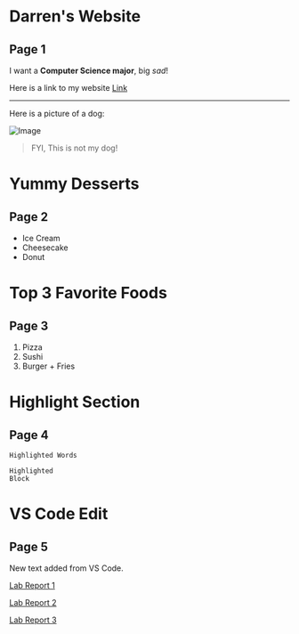 # Darren's Website
## Page 1

I want a **Computer Science major**, big *sad*!

Here is a link to my website [Link](https://damiyu.github.io/cse15l-lab-reports/)

---

Here is a picture of a dog:

![Image](https://hips.hearstapps.com/hmg-prod.s3.amazonaws.com/images/dog-puppy-on-garden-royalty-free-image-1586966191.jpg?crop=1.00xw:0.669xh;0,0.190xh&resize=800:*)
> FYI, This is not my dog!

# Yummy Desserts
## Page 2

* Ice Cream
* Cheesecake
* Donut

# Top 3 Favorite Foods
## Page 3

1. Pizza
2. Sushi
3. Burger + Fries

# Highlight Section
## Page 4

`Highlighted Words`


```
Highlighted
Block
```

# VS Code Edit
## Page 5

New text added from VS Code.

[Lab Report 1](https://damiyu.github.io/cse15l-lab-reports/lab-report-1-week-2.html)

[Lab Report 2](https://damiyu.github.io/cse15l-lab-reports/lab-report-2-week-4.html)

[Lab Report 3](https://damiyu.github.io/cse15l-lab-reports/lab-report-3-week-6.html)
